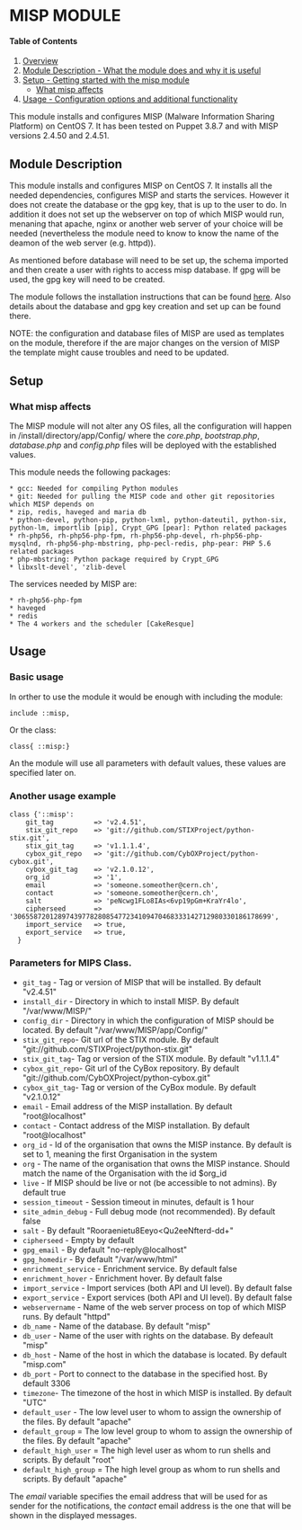 # MISP MODULE

#### Table of Contents

1. [Overview](#overview)
2. [Module Description - What the module does and why it is useful](#module-description)
3. [Setup - Getting started with the misp module](#setup)
    * [What misp affects](#what-misp-affects)
4. [Usage - Configuration options and additional functionality](#usage)

This module installs and configures MISP (Malware Information Sharing Platform) on CentOS 7.
It has been tested on Puppet 3.8.7 and with MISP versions 2.4.50 and 2.4.51.

## Module Description

This module installs and configures MISP on CentOS 7. It installs all the needed dependencies, configures MISP and
starts the services. However it does not create the database or the gpg key, that is up to the user to do. In addition it does not
set up the webserver on top of which MISP would run, menaning that apache, nginx or another web server of your choice will be needed (nevertheless
the module need to know to know the name of the deamon of the web server (e.g. httpd)).

As mentioned before database will need to be set up, the schema imported and then create a user with rights to access misp database.
If gpg will be used, the gpg key will need to be created.

The module follows the installation instructions that can be found [here](https://github.com/MISP/MISP/tree/2.4/INSTALL). Also details about the
database and gpg key creation and set up can be found there.

NOTE: the configuration and database files of MISP are used as templates on the module, therefore if the are major changes on the version of MISP the template might cause troubles
and need to be updated.

## Setup

### What misp affects

The MISP module will not alter any OS files, all the configuration will happen in /install/directory/app/Config/
where the *core.php*, *bootstrap.php*, *database.php* and *config.php* files will be deployed with the established values.

This module needs the following packages:

    * gcc: Needed for compiling Python modules
    * git: Needed for pulling the MISP code and other git repositories which MISP depends on
    * zip, redis, haveged and maria db
    * python-devel, python-pip, python-lxml, python-dateutil, python-six, python-lm, importlib [pip], Crypt_GPG [pear]: Python related packages
    * rh-php56, rh-php56-php-fpm, rh-php56-php-devel, rh-php56-php-mysqlnd, rh-php56-php-mbstring, php-pecl-redis, php-pear: PHP 5.6 related packages
    * php-mbstring: Python package required by Crypt_GPG
    * libxslt-devel', 'zlib-devel

The services needed by MISP are:

    * rh-php56-php-fpm
    * haveged
    * redis
    * The 4 workers and the scheduler [CakeResque]

## Usage

### Basic usage

In orther to use the module it would be enough with including the module:
```puppet
include ::misp,
```

Or the class:
```puppet
class{ ::misp:}
```

An the module will use all parameters with default values, these values are specified later on.

### Another usage example

```puppet
class {'::misp':
    git_tag          => 'v2.4.51',
    stix_git_repo    => 'git://github.com/STIXProject/python-stix.git',
    stix_git_tag     => 'v1.1.1.4',
    cybox_git_repo   => 'git://github.com/CybOXProject/python-cybox.git',
    cybox_git_tag    => 'v2.1.0.12',
    org_id           => '1',
    email            => 'someone.someother@cern.ch',
    contact          => 'someone.someother@cern.ch',
    salt             => 'peNcwg1FLo8IAs<6vp19pGm+KraYr4lo',
    cipherseed       => '3065587201289743977828085477234109470468333142712980330186178699',
    import_service   => true,
    export_service   => true,
  }

```

### Parameters for MIPS Class.
* `git_tag` - Tag or version of MISP that will be installed. By default "v2.4.51"
* `install_dir` - Directory in which to install MISP. By default "/var/www/MISP/"
* `config_dir` - Directory in which the configuration of MISP should be located. By default "/var/www/MISP/app/Config/"
* `stix_git_repo`- Git url of the STIX module. By default "git://github.com/STIXProject/python-stix.git"
* `stix_git_tag`- Tag or version of the STIX module. By default "v1.1.1.4"
* `cybox_git_repo`- Git url of the CyBox repository. By default "git://github.com/CybOXProject/python-cybox.git"
* `cybox_git_tag`- Tag or version of the CyBox module. By default "v2.1.0.12"
* `email` - Email address of the MISP installation. By default "root@localhost"
* `contact` - Contact address of the MISP installation. By default "root@localhost"
* `org_id` - Id of the organisation that owns the MISP instance. By default is set to 1, meaning the first Organisation in the system
* `org` - The name of the organisation that owns the MISP instance. Should match the name of the Organisation with the id $org_id
* `live` - If MISP should be live or not (be accessible to not admins). By default true
* `session_timeout` - Session timeout in minutes, default is 1 hour
* `site_admin_debug` - Full debug mode (not recommended). By default false
* `salt` - By default "Rooraenietu8Eeyo<Qu2eeNfterd-dd+"
* `cipherseed` - Empty by default
* `gpg_email` - By default "no-reply@localhost"
* `gpg_homedir` - By default "/var/www/html"
* `enrichment_service` - Enrichment service. By default false
* `enrichment_hover` - Enrichment hover. By default false
* `import_service` - Import services (both API and UI level). By default false
* `export_service` - Export services (both API and UI level). By default false
* `webservername` - Name of the web server process on top of which MISP runs. By default "httpd"
* `db_name` - Name of the database. By default "misp"
* `db_user` - Name of the user with rights on the database. By defeault "misp"
* `db_host` - Name of the host in which the database is located. By default "misp.com"
* `db_port` - Port to connect to the database in the specified host. By default 3306
* `timezone`- The timezone of the host in which MISP is installed. By default "UTC"
* `default_user` - The low level user to whom to assign the ownership of the files. By default "apache"
* `default_group` = The low level group to whom to assign the ownership of the files.  By default "apache"
* `default_high_user` = The high level user as whom to run shells and scripts. By default "root"
* `default_high_group` = The high level group as whom to run shells and scripts. By default "apache"

The *email* variable specifies the email address that will be used for as sender for the notifications, the *contact* email address is the
one that will be shown in the displayed messages.
